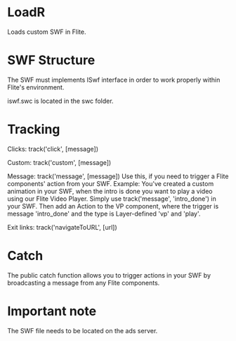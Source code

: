 LoadR
=====

Loads custom SWF in Flite.

SWF Structure
=====

The SWF must implements ISwf interface in order to work properly within Flite's environment.

iswf.swc is located in the swc folder.

Tracking
=====

Clicks: track('click', [message])

Custom: track('custom', [message])

Message: track('message', [message])
Use this, if you need to trigger a Flite components' action from your SWF. Example: You've created a custom animation in your SWF, when the intro is done you want to play a video using our Flite Video Player. Simply use track('message', 'intro_done') in your SWF. Then add an Action to the VP component, where the trigger is message 'intro_done' and the type is Layer-defined 'vp' and 'play'.

Exit links: track('navigateToURL', [url])

Catch
=====

The public catch function allows you to trigger actions in your SWF by broadcasting a message from any Flite components.

Important note
=====

The SWF file needs to be located on the ads server. 